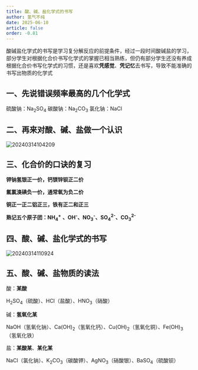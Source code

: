 ```yaml
---
title: 酸、碱、盐化学式的书写
author: 氢气不纯
date: 2025-06-10
article: false
order: -0.81
---
```


酸碱盐化学式的书写是学习复分解反应的前提条件，经过一段时间酸碱盐的学习，部分学生对根据化合价书写化学式的掌握已相当熟练，但仍有部分学生还没有养成根据化合价书写化学式的习惯，还是喜欢**凭感觉**、**凭记忆**去书写，导致不能准确的书写出物质的化学式

## 一、先说错误频率最高的几个化学式

硫酸钠：Na<sub>2</sub>SO<sub>4</sub>	碳酸钠：Na<sub>2</sub>CO<sub>3</sub>	氯化钠：NaCl

## 二、再来对酸、碱、盐做一个认识

![20240314104209](https://img.edaychem.cn/img/20240314104209.jpg)​

## 三、化合价的口诀的复习	

**钾钠氢银正一价，钙镁锌钡正二价**

**氟氯溴碘负一价，通常氧为负二价**

**铜正一正二铝正三，铁有正二和正三**

**熟记五个原子团：NH**​**<sub>4</sub>**​ **<sup>+</sup>**​ **、OH**​ **<sup>-</sup>**​ **、NO**​**<sub>3</sub>**​ **<sup>-</sup>**​ **、SO**​**<sub>4</sub>**​**<sup>2-</sup>**​ **、CO**​**<sub>3</sub>**​**<sup>2-</sup>**

## 四、酸、碱、盐化学式的书写

![20240314110924](https://img.edaychem.cn/img/20240314110924.jpg)​

## 五、酸、碱、盐物质的读法	

酸：**某酸**

H<sub>2</sub>SO<sub>4</sub>（硫酸）、HCl（盐酸）、HNO<sub>3</sub>（硝酸）

碱：**氢氧化某**

NaOH（氢氧化钠）、Ca(OH)<sub>2</sub>（氢氧化钙）、Cu(OH)<sub>2</sub>（氢氧化铜）、Fe(OH)<sub>3</sub>（氢氧化铁）

盐：**某酸某**、**某化某**

NaCl（氯化钠）、K<sub>2</sub>CO<sub>3</sub>（碳酸钾）、AgNO<sub>3</sub>（硝酸银）、BaSO<sub>4</sub>（硫酸钡）

‍

